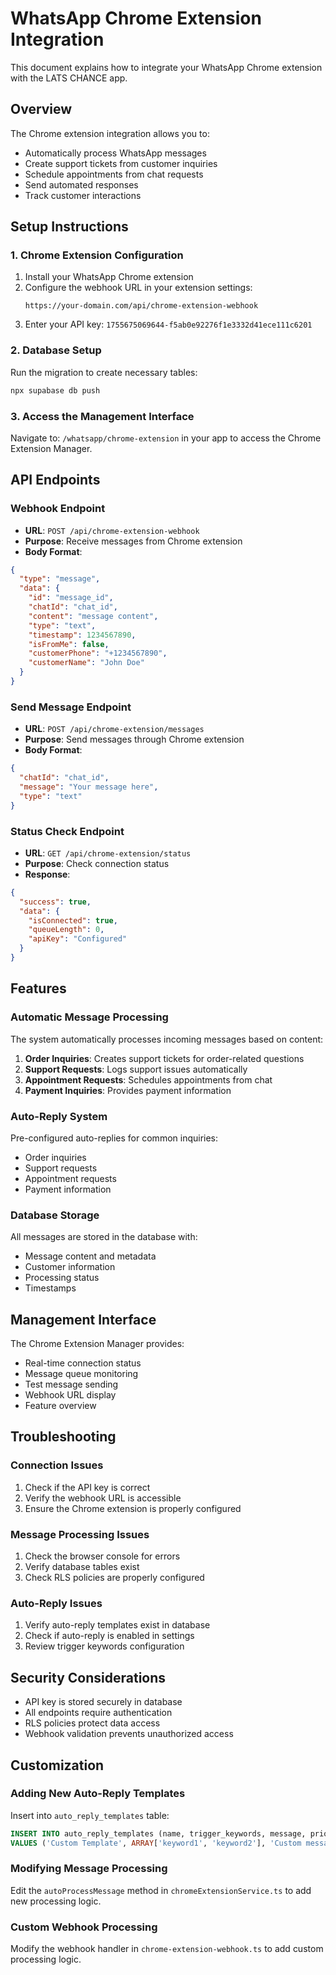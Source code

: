 # WhatsApp Chrome Extension Integration

This document explains how to integrate your WhatsApp Chrome extension with the LATS CHANCE app.

## Overview

The Chrome extension integration allows you to:
- Automatically process WhatsApp messages
- Create support tickets from customer inquiries
- Schedule appointments from chat requests
- Send automated responses
- Track customer interactions

## Setup Instructions

### 1. Chrome Extension Configuration

1. Install your WhatsApp Chrome extension
2. Configure the webhook URL in your extension settings:
   ```
   https://your-domain.com/api/chrome-extension-webhook
   ```
3. Enter your API key: `1755675069644-f5ab0e92276f1e3332d41ece111c6201`

### 2. Database Setup

Run the migration to create necessary tables:
```bash
npx supabase db push
```

### 3. Access the Management Interface

Navigate to: `/whatsapp/chrome-extension` in your app to access the Chrome Extension Manager.

## API Endpoints

### Webhook Endpoint
- **URL**: `POST /api/chrome-extension-webhook`
- **Purpose**: Receive messages from Chrome extension
- **Body Format**:
```json
{
  "type": "message",
  "data": {
    "id": "message_id",
    "chatId": "chat_id",
    "content": "message content",
    "type": "text",
    "timestamp": 1234567890,
    "isFromMe": false,
    "customerPhone": "+1234567890",
    "customerName": "John Doe"
  }
}
```

### Send Message Endpoint
- **URL**: `POST /api/chrome-extension/messages`
- **Purpose**: Send messages through Chrome extension
- **Body Format**:
```json
{
  "chatId": "chat_id",
  "message": "Your message here",
  "type": "text"
}
```

### Status Check Endpoint
- **URL**: `GET /api/chrome-extension/status`
- **Purpose**: Check connection status
- **Response**:
```json
{
  "success": true,
  "data": {
    "isConnected": true,
    "queueLength": 0,
    "apiKey": "Configured"
  }
}
```

## Features

### Automatic Message Processing

The system automatically processes incoming messages based on content:

1. **Order Inquiries**: Creates support tickets for order-related questions
2. **Support Requests**: Logs support issues automatically
3. **Appointment Requests**: Schedules appointments from chat
4. **Payment Inquiries**: Provides payment information

### Auto-Reply System

Pre-configured auto-replies for common inquiries:
- Order inquiries
- Support requests
- Appointment requests
- Payment information

### Database Storage

All messages are stored in the database with:
- Message content and metadata
- Customer information
- Processing status
- Timestamps

## Management Interface

The Chrome Extension Manager provides:
- Real-time connection status
- Message queue monitoring
- Test message sending
- Webhook URL display
- Feature overview

## Troubleshooting

### Connection Issues
1. Check if the API key is correct
2. Verify the webhook URL is accessible
3. Ensure the Chrome extension is properly configured

### Message Processing Issues
1. Check the browser console for errors
2. Verify database tables exist
3. Check RLS policies are properly configured

### Auto-Reply Issues
1. Verify auto-reply templates exist in database
2. Check if auto-reply is enabled in settings
3. Review trigger keywords configuration

## Security Considerations

- API key is stored securely in database
- All endpoints require authentication
- RLS policies protect data access
- Webhook validation prevents unauthorized access

## Customization

### Adding New Auto-Reply Templates

Insert into `auto_reply_templates` table:
```sql
INSERT INTO auto_reply_templates (name, trigger_keywords, message, priority)
VALUES ('Custom Template', ARRAY['keyword1', 'keyword2'], 'Custom message', 5);
```

### Modifying Message Processing

Edit the `autoProcessMessage` method in `chromeExtensionService.ts` to add new processing logic.

### Custom Webhook Processing

Modify the webhook handler in `chrome-extension-webhook.ts` to add custom processing logic.
